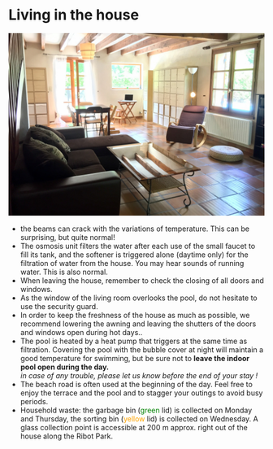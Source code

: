 # Living in the house
![Living Room](../img/salon.jpg "the living-room")

* the beams can crack with the variations of temperature. This can be surprising, but quite normal!
* The osmosis unit filters the water after each use of the small faucet to fill its tank, and the softener is triggered alone \(daytime only\) for the filtration of water from the house. You may hear sounds of running water. This is also normal.
* When leaving the house, remember to check the closing of all doors and windows.
* As the window of the living room overlooks the pool, do not hesitate to use the security guard.
* In order to keep the freshness of the house as much as possible, we recommend lowering the awning and leaving the shutters of the doors and windows open during hot days..
* The pool is heated by a heat pump that triggers at the same time as filtration. Covering the pool with the bubble cover at night will maintain a good temperature for swimming, but be sure not to **leave the indoor pool open during the day.**  
_in case of any trouble, please let us know before the end of your stay !_
* The beach road is often used at the beginning of the day. Feel free to enjoy the terrace and the pool and to stagger your outings to avoid busy periods.
* Household waste: the garbage bin \(<FONT COLOR="green">green</font> lid\) is collected on Monday and Thursday, the sorting bin \(<FONT COLOR="orange">yellow</font> lid\) is collected on Wednesday. A glass collection point is accessible at 200 m approx. right out of the house along the Ribot Park.
